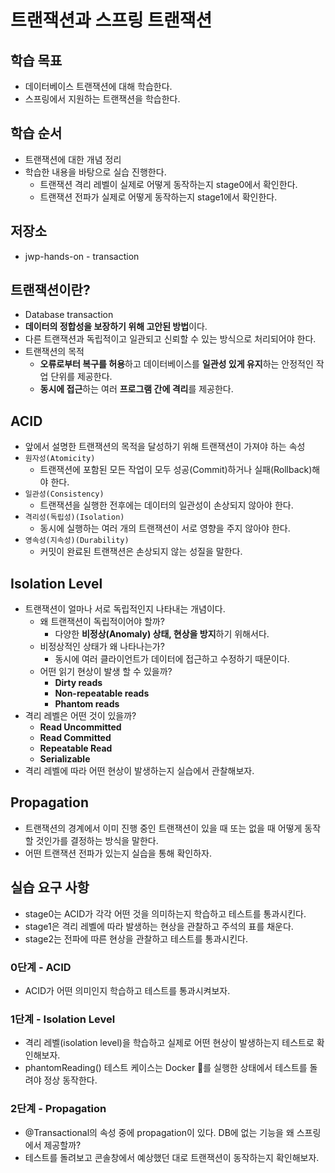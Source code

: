 # 트랜잭션과 스프링 트랜잭션

## 학습 목표

- 데이터베이스 트랜잭션에 대해 학습한다.
- 스프링에서 지원하는 트랜잭션을 학습한다.

## 학습 순서

- 트랜잭션에 대한 개념 정리
- 학습한 내용을 바탕으로 실습 진행한다.
    - 트랜잭션 격리 레벨이 실제로 어떻게 동작하는지 stage0에서 확인한다.
    - 트랜잭션 전파가 실제로 어떻게 동작하는지 stage1에서 확인한다.

## 저장소

- jwp-hands-on - transaction

## 트랜잭션이란?

- Database transaction
- **데이터의 정합성을 보장하기 위해 고안된 방법**이다.
- 다른 트랜잭션과 독립적이고 일관되고 신뢰할 수 있는 방식으로 처리되어야 한다.
- 트랜잭션의 목적
    - **오류로부터 복구를 허용**하고 데이터베이스를 **일관성 있게 유지**하는 안정적인 작업 단위를 제공한다.
    - **동시에 접근**하는 여러 **프로그램 간에 격리**를 제공한다.

## ACID

- 앞에서 설명한 트랜잭션의 목적을 달성하기 위해 트랜잭션이 가져야 하는 속성
- `원자성(Atomicity)`
    - 트랜잭션에 포함된 모든 작업이 모두 성공(Commit)하거나 실패(Rollback)해야 한다.
- `일관성(Consistency)`
    - 트랜잭션을 실행한 전후에는 데이터의 일관성이 손상되지 않아야 한다.
- `격리성(독립성)(Isolation)`
    - 동시에 실행하는 여러 개의 트랜잭션이 서로 영향을 주지 않아야 한다.
- `영속성(지속성)(Durability)`
    - 커밋이 완료된 트랜잭션은 손상되지 않는 성질을 말한다.

## Isolation Level

- 트랜잭션이 얼마나 서로 독립적인지 나타내는 개념이다.
    - 왜 트랜잭션이 독립적이어야 할까?
        - 다양한 **비정상(Anomaly) 상태, 현상을 방지**하기 위해서다.
    - 비정상적인 상태가 왜 나타나는가?
        - 동시에 여러 클라이언트가 데이터에 접근하고 수정하기 때문이다.
    - 어떤 읽기 현상이 발생 할 수 있을까?
        - **Dirty reads**
        - **Non-repeatable reads**
        - **Phantom reads**
- 격리 레벨은 어떤 것이 있을까?
    - **Read Uncommitted**
    - **Read Committed**
    - **Repeatable Read**
    - **Serializable**
- 격리 레벨에 따라 어떤 현상이 발생하는지 실습에서 관찰해보자.

## Propagation

- 트랜잭션의 경계에서 이미 진행 중인 트랜잭션이 있을 때 또는 없을 때 어떻게 동작할 것인가를 결정하는 방식을 말한다.
- 어떤 트랜잭션 전파가 있는지 실습을 통해 확인하자.

## 실습 요구 사항

- stage0는 ACID가 각각 어떤 것을 의미하는지 학습하고 테스트를 통과시킨다.
- stage1은 격리 레벨에 따라 발생하는 현상을 관찰하고 주석의 표를 채운다.
- stage2는 전파에 따른 현상을 관찰하고 테스트를 통과시킨다.

### 0단계 - ACID

- ACID가 어떤 의미인지 학습하고 테스트를 통과시켜보자.

### 1단계 - Isolation Level

- 격리 레벨(isolation level)을 학습하고 실제로 어떤 현상이 발생하는지 테스트로 확인해보자.
- phantomReading() 테스트 케이스는 Docker 🐳를 실행한 상태에서 테스트를 돌려야 정상 동작한다.

### 2단계 - Propagation

- @Transactional의 속성 중에 propagation이 있다. DB에 없는 기능을 왜 스프링에서 제공할까?
- 테스트를 돌려보고 콘솔창에서 예상했던 대로 트랜잭션이 동작하는지 확인해보자.
